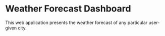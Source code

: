 # Weather Forecast Dashboard 

This web application presents the weather forecast of any particular user-given city. 
